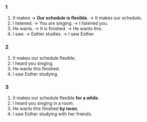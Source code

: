### 1
1. It makes -> **Our schedule is flexible.** -> It makes our schedule.
2. I listened. -> You are singing. -> I listened you.
3. He wants. -> It is finished. -> He wants this.
4. I saw. -> Esther studies. -> I saw Esther.
### 2
1. It makes our schedule flexible.
2. I heard you singing.
3. He wants this finished.
4. I saw Esther studying.
### 3
1. It makes our schedule flexible **for a while**.
2. I heard you singing in a room.
3. He wants this finished **by noon**.
4. I saw Esther studying with her friends.

